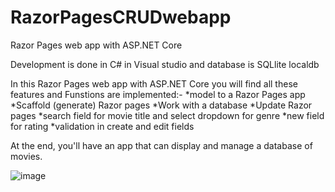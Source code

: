 # RazorPagesCRUDwebapp
Razor Pages web app with ASP.NET Core

Development is done in C# in Visual studio and database is SQLlite localdb

In this Razor Pages web app with ASP.NET Core you will find all these features and Funstions are implemented:-
*model to a Razor Pages app
*Scaffold (generate) Razor pages
*Work with a database
*Update Razor pages
*search field for movie title and select dropdown for genre
*new field for rating
*validation in create and edit fields

At the end, you'll have an app that can display and manage a database of movies.

![image](https://github.com/Aditya-amrahs/RazorPagesCRUDwebapp/assets/122723977/222c7357-87a8-40b5-a4a9-1f43c83c8b96)

